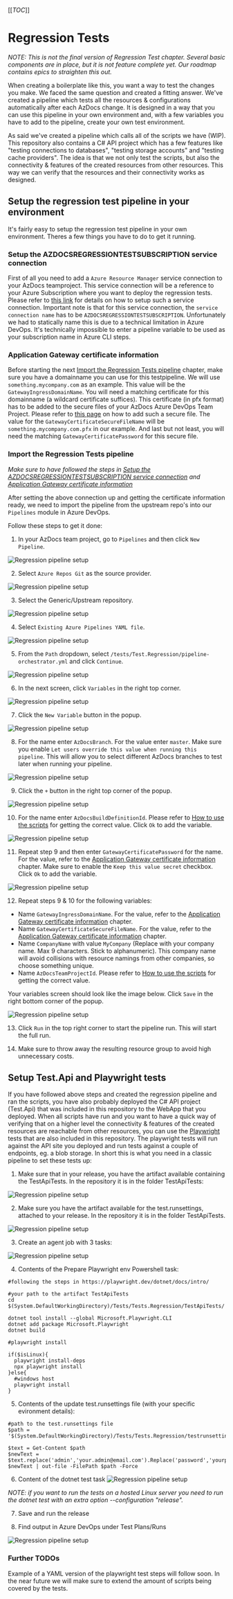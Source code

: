 [[_TOC_]]

# Regression Tests

_NOTE: This is not the final version of Regression Test chapter. Several basic components are in place, but it is not feature complete yet. Our roadmap contains epics to straighten this out._

When creating a boilerplate like this, you want a way to test the changes you make. We faced the same question and created a fitting answer. We've created a pipeline which tests all the resources & configurations automatically after each AzDocs change. It is designed in a way that you can use this pipeline in your own environment and, with a few variables you have to add to the pipeline, create your own test environment.

As said we've created a pipeline which calls all of the scripts we have (WIP). This repository also contains a C# API project which has a few features like "testing connections to databases", "testing storage accounts" and "testing cache providers". The idea is that we not only test the scripts, but also the connectivity & features of the created resources from other resources. This way we can verify that the resources and their connectivity works as designed.

## Setup the regression test pipeline in your environment

It's fairly easy to setup the regression test pipeline in your own environment. Theres a few things you have to do to get it running.

### Setup the AZDOCSREGRESSIONTESTSUBSCRIPTION service connection

First of all you need to add a `Azure Resource Manager` service connection to your AzDocs teamproject. This service connection will be a reference to your Azure Subscription where you want to deploy the regression tests. Please refer to [this link](https://docs.microsoft.com/en-us/azure/devops/pipelines/library/service-endpoints?view=azure-devops&tabs=yaml) for details on how to setup such a service connection. Important note is that for this service connection, the `service connection name` has to be `AZDOCSREGRESSIONTESTSUBSCRIPTION`. Unfortunately we had to statically name this is due to a technical limitation in Azure DevOps. It's technically impossible to enter a pipeline variable to be used as your subscription name in Azure CLI steps.

### Application Gateway certificate information

Before starting the next [Import the Regression Tests pipeline](#import-the-regression-tests-pipeline) chapter, make sure you have a domainname you can use for this testpipeline. We will use `something.mycompany.com` as an example. This value will be the `GatewayIngressDomainName`. You will need a matching certificate for this domainname (a wildcard certificate suffices). This certificate (in pfx format) has to be added to the secure files of your AzDocs Azure DevOps Team Project. Please refer to [this page](https://docs.microsoft.com/en-us/azure/devops/pipelines/library/secure-files?view=azure-devops) on how to add such a secure file. The value for the `GatewayCertificateSecureFileName` will be `something.mycompany.com.pfx` in our example. And last but not least, you will need the matching `GatewayCertificatePassword` for this secure file.

### Import the Regression Tests pipeline

_Make sure to have followed the steps in [Setup the AZDOCSREGRESSIONTESTSUBSCRIPTION service connection](#setup-the-azdocsregressiontestsubscription-service-connection) and [Application Gateway certificate information](#application-gateway-certificate-information)_

After setting the above connection up and getting the certificate information ready, we need to import the pipeline from the upstream repo's into our `Pipelines` module in Azure DevOps.

Follow these steps to get it done:

1. In your AzDocs team project, go to `Pipelines` and then click `New Pipeline`.

![Regression pipeline setup](../../../wiki_images/azdo_regression_pipeline_1.png)

2. Select `Azure Repos Git` as the source provider.

![Regression pipeline setup](../../../wiki_images/azdo_regression_pipeline_2.png)

3. Select the Generic/Upstream repository.

![Regression pipeline setup](../../../wiki_images/azdo_regression_pipeline_3.png)

4. Select `Existing Azure Pipelines YAML file`.

![Regression pipeline setup](../../../wiki_images/azdo_regression_pipeline_4.png)

5. From the `Path` dropdown, select `/tests/Test.Regression/pipeline-orchestrator.yml` and click `Continue`.

![Regression pipeline setup](../../../wiki_images/azdo_regression_pipeline_5.png)

6. In the next screen, click `Variables` in the right top corner.

![Regression pipeline setup](../../../wiki_images/azdo_regression_pipeline_6.png)

7. Click the `New Variable` button in the popup.

![Regression pipeline setup](../../../wiki_images/azdo_regression_pipeline_7.png)

8. For the name enter `AzDocsBranch`. For the value enter `master`. Make sure you enable `Let users override this value when running this pipeline`. This will allow you to select different AzDocs branches to test later when running your pipeline.

![Regression pipeline setup](../../../wiki_images/azdo_regression_pipeline_8.png)

9. Click the `+` button in the right top corner of the popup.

![Regression pipeline setup](../../../wiki_images/azdo_regression_pipeline_9.png)

10. For the name enter `AzDocsBuildDefinitionId`. Please refer to [How to use the scripts](/Azure/Documentation/How-to-use-the-scripts#getting-the-azdocs-build-information) for getting the correct value. Click `Ok` to add the variable.

![Regression pipeline setup](../../../wiki_images/azdo_regression_pipeline_10.png)

11. Repeat step 9 and then enter `GatewayCertificatePassword` for the name. For the value, refer to the [Application Gateway certificate information](#application-gateway-certificate-information) chapter. Make sure to enable the `Keep this value secret` checkbox. Click `Ok` to add the variable.

![Regression pipeline setup](../../../wiki_images/azdo_regression_pipeline_11.png)

12. Repeat steps 9 & 10 for the following variables:

- Name `GatewayIngressDomainName`. For the value, refer to the [Application Gateway certificate information](#application-gateway-certificate-information) chapter.
- Name `GatewayCertificateSecureFileName`. For the value, refer to the [Application Gateway certificate information](#application-gateway-certificate-information) chapter.
- Name `CompanyName` with value `MyCompany` (Replace with your company name. Max 9 characters. Stick to alphanumeric). This company name will avoid collisions with resource namings from other companies, so choose something unique.
- Name `AzDocsTeamProjectId`. Please refer to [How to use the scripts](/Azure/Documentation/How-to-use-the-scripts#getting-the-azdocs-build-information) for getting the correct value.

Your variables screen should look like the image below. Click `Save` in the right bottom corner of the popup.

![Regression pipeline setup](../../../wiki_images/azdo_regression_pipeline_12.png)

13. Click `Run` in the top right corner to start the pipeline run. This will start the full run.

14. Make sure to throw away the resulting resource group to avoid high unnecessary costs.

## Setup Test.Api and Playwright tests
If you have followed above steps and created the regression pipeline and ran the scripts, you have also probably deployed the C# API project (Test.Api) that was included in this repository to the WebApp that you deployed. When all scripts have run and you want to have a quick way of verifying that on a higher level the connectivity & features of the created resources are reachable from other resources, you can use the [Playwright](https://playwright.dev/) tests that are also included in this repository.
The playwright tests will run against the API site you deployed and run tests against a couple of endpoints, eg. a blob storage. In short this is what you need in a classic pipeline to set these tests up:

1. Make sure that in your release, you have the artifact available containing the TestApiTests. In the repository it is in the folder TestApiTests:

![Regression pipeline setup](../../../wiki_images/azdo_regression_testapi_playwright_1.png)

2. Make sure you have the artifact available for the test.runsettings, attached to your release. In the repository it is in the folder TestApiTests.

![Regression pipeline setup](../../../wiki_images/azdo_regression_testapi_playwright_2.png)


3. Create an agent job with 3 tasks:

![Regression pipeline setup](../../../wiki_images/azdo_regression_testapi_playwright_3.png)

4. Contents of the Prepare Playwright env Powershell task:
```
#following the steps in https://playwright.dev/dotnet/docs/intro/

#your path to the artifact TestApiTests
cd $(System.DefaultWorkingDirectory)/Tests/Tests.Regression/TestApiTests/

dotnet tool install --global Microsoft.Playwright.CLI
dotnet add package Microsoft.Playwright
dotnet build

#playwright install

if($isLinux){
  playwright install-deps
  npx playwright install
}else{
  #windows host
  playwright install
}
```
5. Contents of the update test.runsettings file (with your specific evironment details):
```
#path to the test.runsettings file
$path = '$(System.DefaultWorkingDirectory)/Tests/Tests.Regression/testrunsettings/test.runsettings'

$text = Get-Content $path
$newText = $text.replace('admin','your.admin@email.com').Replace('password','yourpassword').Replace('http://localhost','your_BaseUriOfAPI')
$newText | out-file -FilePath $path -Force
```
6. Content of the dotnet test task
![Regression pipeline setup](../../../wiki_images/azdo_regression_testapi_playwright_4.png)


_NOTE: if you want to run the tests on a hosted Linux server you need to run the dotnet test with an extra option --configuration "release"._

7. Save and run the release

8. Find output in Azure DevOps under Test Plans/Runs

![Regression pipeline setup](../../../wiki_images/azdo_regression_testapi_playwright_5.png)



### Further TODOs

Example of a YAML version of the playwright test steps will follow soon. In the near future we will make sure to extend the amount of scripts being covered by the tests.
